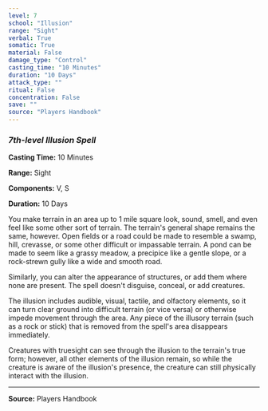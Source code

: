 ```yaml
---
level: 7
school: "Illusion"
range: "Sight"
verbal: True
somatic: True
material: False
damage_type: "Control"
casting_time: "10 Minutes"
duration: "10 Days"
attack_type: ""
ritual: False
concentration: False
save: ""
source: "Players Handbook"
---
```


### *7th-level Illusion Spell*

**Casting Time:** 10 Minutes

**Range:** Sight

**Components:** V, S

**Duration:** 10 Days

You make terrain in an area up to 1 mile square look, sound, smell, and even feel like some other sort of terrain. The terrain's general shape remains the same, however. Open fields or a road could be made to resemble a swamp, hill, crevasse, or some other difficult or impassable terrain. A pond can be made to seem like a grassy meadow, a precipice like a gentle slope, or a rock-strewn gully like a wide and smooth road.
 
 Similarly, you can alter the appearance of structures, or add them where none are present. The spell doesn't disguise, conceal, or add creatures.
 
 The illusion includes audible, visual, tactile, and olfactory elements, so it can turn clear ground into difficult terrain (or vice versa) or otherwise impede movement through the area. Any piece of the illusory terrain (such as a rock or stick) that is removed from the spell's area disappears immediately.
 
 Creatures with truesight can see through the illusion to the terrain's true form; however, all other elements of the illusion remain, so while the creature is aware of the illusion's presence, the creature can still physically interact with the illusion.

---
**Source:** Players Handbook
